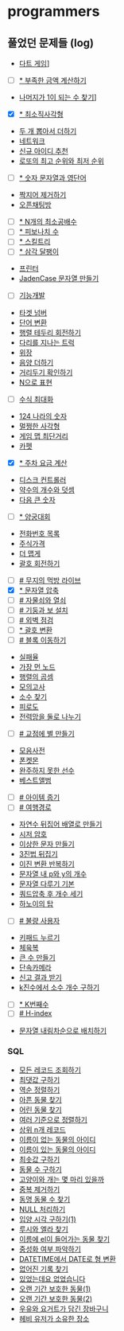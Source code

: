 # programmers

## 풀었던 문제들 (log)

- [다트 게임](./log/17682.md)]
- [ ] [\* 부족한 금액 계산하기](./log/82612.md)
- [나머지가 1이 되는 수 찾기](./log/87389.md)]
- [x] [\* 최소직사각형](./log/86491.md)
- [두 개 뽑아서 더하기](./log/68644.md)
- [네트워크](./log/43162.md)
- [신규 아이디 추천](./log/72410.md)
- [로또의 최고 순위와 최저 순위](./log/77484.md)
- [ ] [\* 숫자 문자열과 영단어](./log/81301.md)
- [짝지어 제거하기](./log/12973.md)
- [오픈채팅방](./log/42888.md)
- [ ] [\* N개의 최소공배수](./log/12953.md)
- [ ] [\* 피보나치 수](./log/12945.md)
- [ ] [\* 스킬트리](./log/49993.md)
- [ ] [\* 삼각 달팽이](./log/68645.md)
- [프린터](./log/42587.md)
- [JadenCase 문자열 만들기](./log/12951.md)
- [ ] [기능개발](./log/42586.md)
- [타겟 넘버](./log/43165.md)
- [단어 변환](./log/43163.md)
- [행렬 테두리 회전하기](./log/77485.md)
- [다리를 지나는 트럭](./log/42583.md)
- [위장](./log/42578.md)
- [음양 더하기](./log/76501.md)
- [거리두기 확인하기](./log/81302.md)
- [N으로 표현](./log/42895.md)
- [ ] [수식 최대화](./log/67257.md)
- [124 나라의 숫자](./log/12899.md)
- [멀쩡한 사각형](./log/62048.md)
- [게임 맵 최단거리](./log/1844.md)
- [카펫](./log/42842.md)
- [x] [\* 주차 요금 계산](./log/92341.md)
- [디스크 컨트롤러](./log/42627.md)
- [약수의 개수와 덧셈](./log/77884.md)
- [다음 큰 숫자](./log/12911.md)
- [ ] [\* 양궁대회](./log/92342.md)
- [전화번호 목록](./log/42577.md)
- [주식가격](./log/42584.md)
- [더 맵게](./log/42626.md)
- [괄호 회전하기](./log/76502.md)
- [ ] [\# 무지의 먹방 라이브](./log/42891.md)
- [x] [\* 문자열 압축](./log/60057.md)
- [ ] [\# 자물쇠와 열쇠](./log/60059.md)
- [ ] [\# 기둥과 보 설치](./log/60061.md)
- [ ] [\# 외벽 점검](./log/60062.md)
- [ ] [\* 괄호 변환](./log/60058.md)
- [ ] [\# 블록 이동하기](./log/60063.md)
- [실패율](./log/42889.md)
- [가장 먼 노드](./log/49189.md)
- [행렬의 곱셈](./log/12949.md)
- [모의고사](./log/42840.md)
- [소수 찾기](./log/42839.md)
- [피로도](./log/87946.md)
- [전력망을 둘로 나누기](./log/86971.md)
- [ ] [\# 교점에 별 만들기](./log/87377.md)
- [모음사전](./log/84512.md)
- [폰켓몬](./1845.md)
- [완주하지 못한 선수](./log/42576.md)
- [베스트앨범](./log/42579.md)
- [ ] [\# 아이템 줍기](./log/87694.md)
- [ ] [\# 여행경로](./log/43164.md)
- [자연수 뒤집어 배열로 만들기](./log/12932.md)
- [시저 암호](./log/12926.md)
- [이상한 문자 만들기](./log/12930.md)
- [3진법 뒤집기](./log/68935.md)
- [이진 변환 반복하기](./log/70129.md)
- [문자열 내 p와 y의 개수](./log/12916.md)
- [문자열 다루기 기본](./log/12918.md)
- [쿼드압축 후 개수 세기](./log/68936.md)
- [하노이의 탑](./log/12946.md)
- [ ] [\# 불량 사용자](./log/64064.md)
- [키패드 누르기](./log/67256.md)
- [체육복](./log/42862.md)
- [큰 수 만들기](./log/42883.md)
- [단속카메라](./log/42884.md)
- [신고 결과 받기](./log/92334.md)
- [k진수에서 소수 개수 구하기](./log/92335.md)
- [ ] [\* K번째수](./log/42748.md)
- [ ] [\# H-index](./log/42747.md)
- [문자열 내림차순으로 배치하기](./log/12917.md)

### SQL

- [모든 레코드 조회하기](./log/59034.md)
- [최댓값 구하기](./log/59415.md)
- [역순 정렬하기](./log/59035.md)
- [아픈 동물 찾기](./log/59036.md)
- [어린 동물 찾기](./log/59037.md)
- [여러 기준으로 정렬하기](./log/59404.md)
- [상위 n개 레코드](./log/59405.md)
- [이름이 없는 동물의 아이디](./log/59039.md)
- [이름이 있는 동물의 아이디](./log/59407.md)
- [최솟값 구하기](./log/59038.md)
- [동물 수 구하기](./log/59406.md)
- [고양이와 개는 몇 마리 있을까](./log/59040.md)
- [중복 제거하기](./log/59408.md)
- [동명 동물 수 찾기](./log/59041.md)
- [NULL 처리하기](./log/59410.md)
- [입양 시각 구하기(1)](./log/59412.md)
- [루시와 엘라 찾기](./log/59046.md)
- [이름에 el이 들어가는 동물 찾기](./log/59047.md)
- [중성화 여부 파악하기](./log/59409.md)
- [DATETIME에서 DATE로 형 변환](./log/59414.md)
- [없어진 기록 찾기](./log/59042.md)
- [있었는데요 없었습니다](./log/59043.md)
- [오랜 기간 보호한 동물(1)](./log/59044.md)
- [오랜 기간 보호한 동물(2)](./log/59411.md)
- [우유와 요거트가 담긴 장바구니](./log/62284.md)
- [헤비 유저가 소유한 장소](./log/77487.md)
